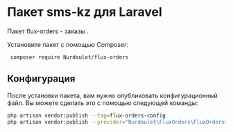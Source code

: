 
# Пакет sms-kz для Laravel
Пакет flux-orders - заказы .

Установите пакет с помощью Composer:

``` bash
 composer require Nurdaulet/flux-orders
```

## Конфигурация
После установки пакета, вам нужно опубликовать конфигурационный файл. Вы можете сделать это с помощью следующей команды:
``` bash
php artisan vendor:publish --tag=flux-orders-config
php artisan vendor:publish --provider="Nurdaulet\FluxOrders\FluxOrderssServiceProvider"

```



